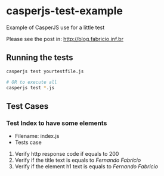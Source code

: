 # casperjs-test-example

Example of CasperJS use for a little test

Please see the post in: http://blog.fabricio.inf.br

## Running the tests
```bash
casperjs test yourtestfile.js

# OR to execute all
casperjs test *.js
```
## Test Cases
### Test Index to have some elements
* Filename: index.js
* Tests case
1. Verify http response code if equals to 200
2. Verify if the title text is equals to *Fernando Fabricio*
3. Verify if the element h1 text is equals to *Fernando Fabricio*
